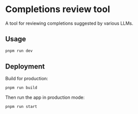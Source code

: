# Completions review tool

A tool for reviewing completions suggested by various LLMs.

## Usage

```sh
pnpm run dev
```

## Deployment

Build for production:

```sh
pnpm run build
```

Then run the app in production mode:

```sh
pnpm run start
```

